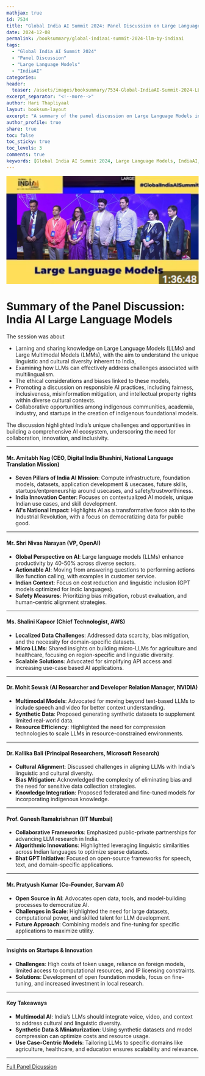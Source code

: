 ```yaml
---
mathjax: true
id: 7534
title: "Global India AI Summit 2024: Panel Discussion on Large Language Models by IndiaAI"
date: 2024-12-08
permalink: /booksummary/global-indiaai-summit-2024-llm-by-indiaai
tags:
  - "Global India AI Summit 2024"
  - "Panel Discussion"
  - "Large Language Models"
  - "IndiaAI"
categories:
header:
  teaser: /assets/images/booksummary/7534-Global-IndiaAI-Summit-2024-LLM-by-IndiaAI.jpg
excerpt_separator: "<!--more-->"
author: Hari Thapliyaal
layout: booksum-layout
excerpt: "A summary of the panel discussion on Large Language Models in the Global India AI Summit 2024, highlighting the key themes and ideas around AI and its impact on society. by IndiaAI."
author_profile: true
share: true
toc: false
toc_sticky: true
toc_levels: 3
comments: true
keywords: [Global India AI Summit 2024, Large Language Models, IndiaAI, Responsible AI, Multilingualism, AI Ecosystem, Indigenous Communities, Bhashini, Digital India Mission]
---
```


![Global India AI Summit 2024: Panel Discussion on Large Language Models by IndiaAI](/assets/images/booksummary/7534-Global-IndiaAI-Summit-2024-LLM-by-IndiaAI.jpg)

# Summary of the Panel Discussion: India AI Large Language Models

The session was about 
- Larning and sharing knowledge on Large Language Models (LLMs) and Large Multimodal Models (LMMs), with the aim to understand the unique linguistic and cultural diversity inherent to India, 
- Examining how LLMs can effectively address challenges associated with multilingualism. 
- The ethical considerations and biases linked to these models, 
- Promoting a discussion on responsible AI practices, including fairness, inclusiveness, misinformation mitigation, and intellectual property rights within diverse cultural contexts. 
- Collaborative opportunities among indigenous communities, academia, industry, and startups in the creation of indigenous foundational models.


The discussion highlighted India’s unique challenges and opportunities in building a comprehensive AI ecosystem, underscoring the need for collaboration, innovation, and inclusivity.

---
#### **Mr. Amitabh Nag (CEO, Digital India Bhashini, National Language Translation Mission)**
- **Seven Pillars of India AI Mission**: Compute infrastructure, foundation models, datasets, application development & usecases, future skills, startups/entpreneurship around usecases, and safety/trustworthiness.
- **India Innovation Center**: Focuses on contextualized AI models, unique Indian use cases, and skill development.
- **AI's National Impact**: Highlights AI as a transformative force akin to the Industrial Revolution, with a focus on democratizing data for public good.

---

#### **Mr. Shri Nivas Narayan (VP, OpenAI)**
- **Global Perspective on AI**: Large language models (LLMs) enhance productivity by 40-50% across diverse sectors.
- **Actionable AI**: Moving from answering questions to performing actions like function calling, with examples in customer service.
- **Indian Context**: Focus on cost reduction and linguistic inclusion (GPT models optimized for Indic languages).
- **Safety Measures**: Prioritizing bias mitigation, robust evaluation, and human-centric alignment strategies.

---

#### **Ms. Shalini Kapoor (Chief Technologist, AWS)**
- **Localized Data Challenges**: Addressed data scarcity, bias mitigation, and the necessity for domain-specific datasets.
- **Micro LLMs**: Shared insights on building micro-LLMs for agriculture and healthcare, focusing on region-specific and linguistic diversity.
- **Scalable Solutions**: Advocated for simplifying API access and increasing use-case based AI applications.

---

#### **Dr. Mohit Sewak (AI Researcher and Developer Relation Manager, NVIDIA)**
- **Multimodal Models**: Advocated for moving beyond text-based LLMs to include speech and video for better context understanding.
- **Synthetic Data**: Proposed generating synthetic datasets to supplement limited real-world data.
- **Resource Efficiency**: Highlighted the need for compression technologies to scale LLMs in resource-constrained environments.

---


#### **Dr. Kallika Bali (Principal Researchers, Microsoft Research)**
- **Cultural Alignment**: Discussed challenges in aligning LLMs with India's linguistic and cultural diversity.
- **Bias Mitigation**: Acknowledged the complexity of eliminating bias and the need for sensitive data collection strategies.
- **Knowledge Integration**: Proposed federated and fine-tuned models for incorporating indigenous knowledge.

---


#### **Prof. Ganesh Ramakrishnan (IIT Mumbai)**
- **Collaborative Frameworks**: Emphasized public-private partnerships for advancing LLM research in India.
- **Algorithmic Innovations**: Highlighted leveraging linguistic similarities across Indian languages to optimize sparse datasets.
- **Bhat GPT Initiative**: Focused on open-source frameworks for speech, text, and domain-specific applications.

---

#### **Mr. Pratyush Kumar (Co-Founder, Sarvam AI)**
- **Open Source in AI**: Advocates open data, tools, and model-building processes to democratize AI.
- **Challenges in Scale**: Highlighted the need for large datasets, computational power, and skilled talent for LLM development.
- **Future Approach**: Combining models and fine-tuning for specific applications to maximize utility.

---

#### **Insights on Startups & Innovation**
- **Challenges**: High costs of token usage, reliance on foreign models, limited access to computational resources, and IP licensing constraints.
- **Solutions**: Development of open foundation models, focus on fine-tuning, and increased investment in local research.

---

#### **Key Takeaways**
- **Multimodal AI**: India’s LLMs should integrate voice, video, and context to address cultural and linguistic diversity.
- **Synthetic Data & Miniaturization**: Using synthetic datasets and model compression can optimize costs and resource usage.
- **Use Case-Centric Models**: Tailoring LLMs to specific domains like agriculture, healthcare, and education ensures scalability and relevance.

---


[Full Panel Dicussion](https://www.youtube.com/watch?v=zr5QpyY8wuY)